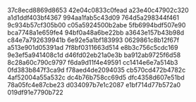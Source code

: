 37c8ecd8869d8653
42e04c0833c0fead
a23e40c47902c320
a1d1ddf403bf4367
994aa1fab5c43d09
764d5a298344f461
9c934b57cf305b00
c05a5924500b2abe
5fb6994bdf507e90
bca7748a1e659fe4
94bf0a48a6be22bb
a3643e157b43b98d
c84e7a792639941b
6e92e5a1bf183993
0629861c8b12f67f
a513e901d05391ad
7f8bf0311663d514
e8b3c756c5cdc169
9e3ef5a941408c1d
d46fd02eb21a0e3b
ba912ab9725f6d58
8c28a60c790c9797
f6da9d11f4e49591
cc1414e6e7a514b3
0fd383b847f3ca9d
f78aed4de2094035
cb570cd472b4782c
4af52004a55a532c
dc4b76b758cc69d5
dfc4358d607e51bd
78a05fc4e87cbe23
d034097b7e1c2087
e1bf714d77b572a0
019df91e7790b722
